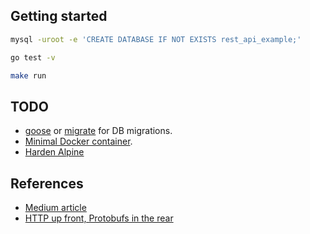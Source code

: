 ## Getting started
```bash
mysql -uroot -e 'CREATE DATABASE IF NOT EXISTS rest_api_example;'

go test -v

make run
```

## TODO
- [goose](https://github.com/pressly/goose) or [migrate](https://github.com/mattes/migrate) for DB migrations.
- [Minimal Docker container](https://blog.codeship.com/building-minimal-docker-containers-for-go-applications/).
- [Harden Alpine](https://gist.github.com/jumanjiman/f9d3db977846c163df12)

## References
* [Medium article](https://medium.com/@kelvinpfw/building-and-testing-a-rest-api-in-golang-using-gorilla-mux-and-mysql-1f0518818ff6)
* [HTTP up front, Protobufs in the rear](https://github.com/harlow/go-micro-services)
